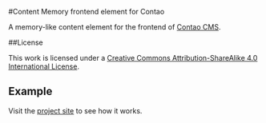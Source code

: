 #Content Memory frontend element for Contao

A memory-like content element for the frontend of [Contao CMS](https://contao.org).

##License

This work is licensed under a [Creative Commons Attribution-ShareAlike 4.0 International License](http://creativecommons.org/licenses/by-sa/4.0/).

## Example
Visit the [project site](http://wangaz.github.io/contao-content-memory/) to see how it works.
